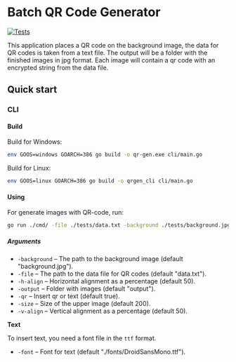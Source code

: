 # Batch QR Code Generator

[![Tests](https://github.com/TOsmanov/qr-gen/actions/workflows/tests.yml/badge.svg)](https://github.com/TOsmanov/qr-gen/actions/workflows/tests.yml)

This application places a QR code on the background image, the data for QR codes is taken from a text file. The output will be a folder with the finished images in jpg format. 
Each image will contain a qr code with an encrypted string from the data file.

## Quick start

### CLI

#### Build

Build for Windows:
```bash
env GOOS=windows GOARCH=386 go build -o qr-gen.exe cli/main.go
```

Build for Linux:
```bash
env GOOS=linux GOARCH=386 go build -o qrgen_cli cli/main.go
```

#### Using

For generate images with QR-code, run:

```bash
go run ./cmd/ -file ./tests/data.txt -background ./tests/background.jpg -size 120 -h-align 50 -v-align 75 -output output
```

##### Arguments

- `-background` – The path to the background image (default "background.jpg").
- `-file` – The path to the data file for QR codes (default "data.txt").
- `-h-align` – Horizontal alignment as a percentage (default 50).
- `-output` – Folder with images (default "output").
- `-qr` – Insert qr or text (default true).
- `-size` – Size of the upper image (default 200).
- `-v-align` – Vertical alignment as a percentage (default 50).

**Text**

To insert text, you need a font file in the `ttf` format.

- `-font` – Font for text (default "./fonts/DroidSansMono.ttf").
